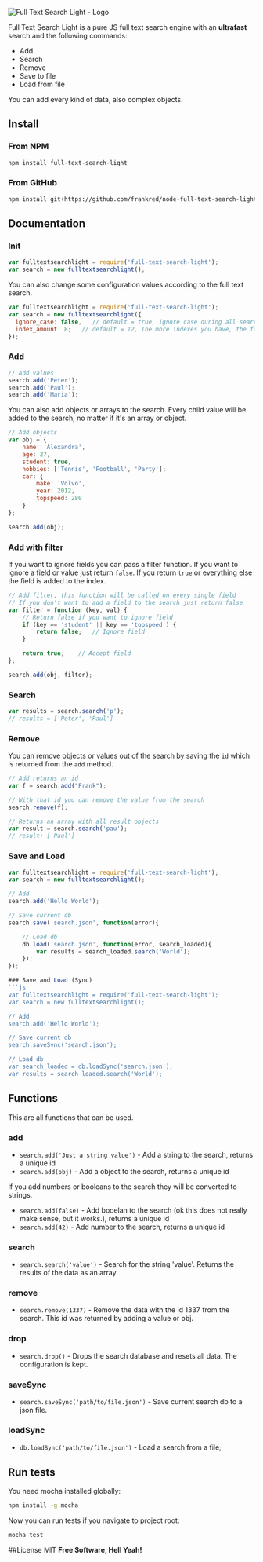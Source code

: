 ![Full Text Search Light - Logo](https://dl.dropboxusercontent.com/u/3669658/github/full-text-search-light/13891138402.png)

Full Text Search Light is a pure JS full text search engine with an **ultrafast** search and the following commands:

  - Add
  - Search
  - Remove
  - Save to file
  - Load from file

You can add every kind of data, also complex objects.

## Install
### From NPM
```sh
npm install full-text-search-light
```

### From GitHub
```sh
npm install git+https://github.com/frankred/node-full-text-search-light.git
```

## Documentation

### Init
```js
var fulltextsearchlight = require('full-text-search-light');
var search = new fulltextsearchlight();
```

You can also change some configuration values according to the full text search.

```js
var fulltextsearchlight = require('full-text-search-light');
var search = new fulltextsearchlight({
  ignore_case: false,   // default = true, Ignore case during all search queries
  index_amount: 8;   // default = 12, The more indexes you have, the faster can be your search but the slower the 'add' method  gets
});
```

### Add
```js
// Add values
search.add('Peter');
search.add('Paul');
search.add('Maria');
```

You can also add objects or arrays to the search. Every child value will be added to the search, no matter if it's an array or object.

```js
// Add objects
var obj = {
    name: 'Alexandra',
    age: 27,
    student: true,
    hobbies: ['Tennis', 'Football', 'Party'];
    car: {
        make: 'Volvo',
        year: 2012,
        topspeed: 280
    }
};

search.add(obj);
```

### Add with filter
If you want to ignore fields you can pass a filter function. If you want to ignore a field or value just return ```false```. If you return ```true``` or everything else the field is added to the index.

```js
// Add filter, this function will be called on every single field
// If you don't want to add a field to the search just return false
var filter = function (key, val) {
    // Return false if you want to ignore field
    if (key == 'student' || key == 'topspeed') {
        return false;   // Ignore field
    }

    return true;    // Accept field
};

search.add(obj, filter);
```

### Search
```js
var results = search.search('p');
// results = ['Peter', 'Paul']
```

### Remove
You can remove objects or values out of the search by saving the ```id``` which is returned from the ```add``` method.

```js
// Add returns an id
var f = search.add("Frank");

// With that id you can remove the value from the search
search.remove(f);

// Returns an array with all result objects
var result = search.search('pau');
// result: ['Paul']
```

### Save and Load
```js
var fulltextsearchlight = require('full-text-search-light');
var search = new fulltextsearchlight();

// Add
search.add('Hello World');

// Save current db
search.save('search.json', function(error){

    // Load db
    db.load('search.json', function(error, search_loaded){
        var results = search_loaded.search('World');
    });
});

### Save and Load (Sync)
```js
var fulltextsearchlight = require('full-text-search-light');
var search = new fulltextsearchlight();

// Add
search.add('Hello World');

// Save current db
search.saveSync('search.json');

// Load db
var search_loaded = db.loadSync('search.json');
var results = search_loaded.search('World');

```

## Functions

This are all functions that can be used.

### add
- ```search.add('Just a string value')``` - Add a string to the search, returns a unique id
- ```search.add(obj)``` - Add a object to the search, returns a unique id

If you add numbers or booleans to the search they will be converted to strings.
- ```search.add(false)``` - Add booelan to the search (ok this does not really make sense, but it works.), returns a unique id
- ```search.add(42)``` - Add number to the search, returns a unique id

### search
- ```search.search('value')``` - Search for the string 'value'. Returns the results of the data as an array

### remove
- ```search.remove(1337)``` - Remove the data with the id 1337 from the search. This id was returned by adding a value or obj.

### drop
- ```search.drop()``` - Drops the search database and resets all data. The configuration is kept.

### saveSync
- ```search.saveSync('path/to/file.json')``` - Save current search db to a json file.

### loadSync
- ```db.loadSync('path/to/file.json')``` - Load a search from a file;

## Run tests

You need mocha installed globally:

```sh
npm install -g mocha
```

Now you can run tests if you navigate to project root:

```sh
mocha test
```

##License
MIT
**Free Software, Hell Yeah!**
